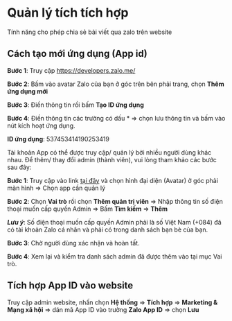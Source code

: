 # Quản lý tích tích hợp

Tính năng cho phép chia sẻ bài viết qua zalo trên website

## Cách tạo mới ứng dụng (App id)

**Bước 1**: Truy cập https://developers.zalo.me/

**Bước 2**: Bấm vào avatar Zalo của bạn ở góc trên bên phải trang, chọn **Thêm ứng dụng mới**

**Bước 3**: Điền thông tin rồi bấm **Tạo ID ứng dụng**

**Bước 4**: Điền thông tin các trường có dấu * => chọn lưu thông tin và bấm vào nút kích hoạt ứng dụng.

**ID ứng dụng**: 537453414190253419

Tài khoản App có thể được truy cập/ quản lý bởi nhiều người dùng khác nhau. Để thêm/ thay đổi admin (thành viên), vui lòng tham khảo các bước sau đây:

**Bước 1**: Truy cập vào link [tại đây](https://developers.zalo.me/) và chọn hình đại diện (Avatar) ở góc phải màn hình => Chọn app cần quản lý

**Bước 2**: Chọn **Vai trò** rồi chọn **Thêm quản trị viên** => Nhập thông tin số điện thoại muốn cấp quyền Admin => Bấm **Tìm kiếm** => **Thêm**

_**Lưu ý**_: Số điện thoại muốn cấp quyền Admin phải là số Việt Nam (+084) đã có tài khoản Zalo cá nhân và phải có trong danh sách bạn bè của bạn.

**Bước 3**: Chờ người dùng xác nhận và hoàn tất.

**Bước 4**: Xem lại và kiểm tra danh sách admin đã được thêm vào tại mục Vai trò.

## Tích hợp App ID vào website

Truy cập admin website, nhấn chọn **Hệ thống** => **Tích hợp** => **Marketing & Mạng xã hội** => dán mã App ID vào trường **Zalo App ID** => chọn **Lưu**